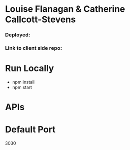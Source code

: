 # Louise Flanagan & Catherine Callcott-Stevens

### Deployed:

### Link to client side repo:

# Run Locally
- npm install
- npm start

# APIs

# Default Port
3030